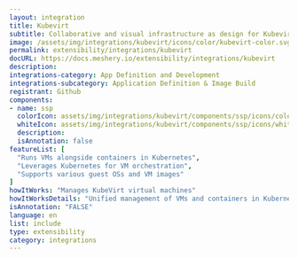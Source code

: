 ```yaml
---
layout: integration
title: Kubevirt
subtitle: Collaborative and visual infrastructure as design for Kubevirt
image: /assets/img/integrations/kubevirt/icons/color/kubevirt-color.svg
permalink: extensibility/integrations/kubevirt
docURL: https://docs.meshery.io/extensibility/integrations/kubevirt
description: 
integrations-category: App Definition and Development
integrations-subcategory: Application Definition & Image Build
registrant: Github
components: 
- name: ssp
  colorIcon: assets/img/integrations/kubevirt/components/ssp/icons/color/ssp-color.svg
  whiteIcon: assets/img/integrations/kubevirt/components/ssp/icons/white/ssp-white.svg
  description: 
  isAnnotation: false
featureList: [
  "Runs VMs alongside containers in Kubernetes",
  "Leverages Kubernetes for VM orchestration",
  "Supports various guest OSs and VM images"
]
howItWorks: "Manages KubeVirt virtual machines"
howItWorksDetails: "Unified management of VMs and containers in Kubernetes"
isAnnotation: "FALSE"
language: en
list: include
type: extensibility
category: integrations
---
```

